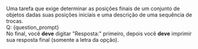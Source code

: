 Uma tarefa que exige determinar as posições finais de um conjunto de objetos dadas suas posições iniciais e uma descrição de uma sequência de trocas.  
Q: {question_prompt}  
No final, você **deve** digitar "Resposta:" primeiro, depois você **deve** imprimir sua resposta final (somente a letra da opção).